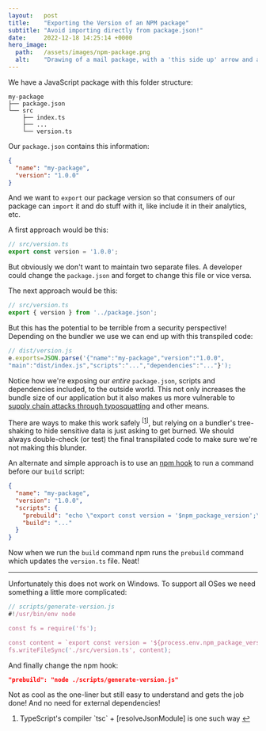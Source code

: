 ```yaml
---
layout:   post
title:    "Exporting the Version of an NPM package"
subtitle: "Avoid importing directly from package.json!"
date:     2022-12-18 14:25:14 +0000
hero_image:
  path:   /assets/images/npm-package.png
  alt:    "Drawing of a mail package, with a 'this side up' arrow and a label with the text 'v1.0.0' on one side."
---
```


We have a JavaScript package with this folder structure:

```
my-package
├── package.json
└── src
    ├── index.ts
    ├── ...
    └── version.ts
```

Our `package.json` contains this information:

```json
{
  "name": "my-package",
  "version": "1.0.0"
}
```

And we want to `export` our package version so that consumers of our package can `import` it and do stuff with it, like include it in their analytics, etc.

A first approach would be this:

```ts
// src/version.ts
export const version = '1.0.0';
```

But obviously we don't want to maintain two separate files. A developer could change the `package.json` and forget to change this file or vice versa.

The next approach would be this:

```ts
// src/version.ts
export { version } from '../package.json';
```

But this has the potential to be terrible from a security perspective! Depending on the bundler we use we can end up with this transpiled code:

```js
// dist/version.js
e.exports=JSON.parse('{"name":"my-package","version":"1.0.0",
"main":"dist/index.js","scripts":"...","dependencies":"..."}');
```

Notice how we're exposing our _entire_ `package.json`, scripts and dependencies included, to the outside world. This not only increases the bundle size of our application but it also makes us more vulnerable to [supply chain attacks through typosquatting] and other means.

There are ways to make this work safely <sup id="reverse-footnote-1"><a href="#footnote-1" rel="footnote">[1]</a></sup>, but relying on a bundler's tree-shaking to hide sensitive data is just asking to get burned. We should always double-check (or test) the final transpilated code to make sure we're not making this blunder.

An alternate and simple approach is to use an [npm hook] to run a command before our `build` script:

```json
{
  "name": "my-package",
  "version": "1.0.0",
  "scripts": {
    "prebuild": "echo \"export const version = '$npm_package_version';\" > ./src/version.ts",
    "build": "..."
  }
}
```

Now when we run the `build` command npm runs the `prebuild` command which updates the `version.ts` file. Neat!

---

Unfortunately this does not work on Windows. To support all OSes we need something a little more complicated:

```js
// scripts/generate-version.js
#!/usr/bin/env node

const fs = require('fs');

const content = `export const version = '${process.env.npm_package_version}';\n`
fs.writeFileSync('./src/version.ts', content);
```

And finally change the npm hook:

```json
"prebuild": "node ./scripts/generate-version.js"
```

Not as cool as the one-liner but still easy to understand and gets the job done! And no need for external dependencies!

<div class="footnotes">
  <ol>
    <li class="footnote" id="footnote-1">
      <p markdown="1">TypeScript's compiler `tsc` + [resolveJsonModule] is one such way <a href="#reverse-footnote-1" class="reversefootnote">↩</a></p>
    </li>
  </ol>
</div>

[supply chain attacks through typosquatting]: https://thehackernews.com/2022/03/over-200-malicious-npm-packages-caught.html
[npm hook]: https://docs.npmjs.com/cli/v9/using-npm/scripts#pre--post-scripts
[resolveJsonModule]: https://www.typescriptlang.org/tsconfig#resolveJsonModule
